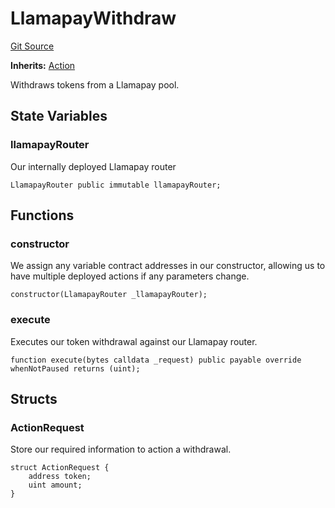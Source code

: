 # LlamapayWithdraw
[Git Source](https://github.com/FloorDAO/floor-v2/blob/c8169a0594ad07a37d169672a50f4155c41be809/src/contracts/actions/llamapay/Withdraw.sol)

**Inherits:**
[Action](/src/contracts/actions/Action.sol/contract.Action.md)

Withdraws tokens from a Llamapay pool.


## State Variables
### llamapayRouter
Our internally deployed Llamapay router


```solidity
LlamapayRouter public immutable llamapayRouter;
```


## Functions
### constructor

We assign any variable contract addresses in our constructor, allowing us
to have multiple deployed actions if any parameters change.


```solidity
constructor(LlamapayRouter _llamapayRouter);
```

### execute

Executes our token withdrawal against our Llamapay router.


```solidity
function execute(bytes calldata _request) public payable override whenNotPaused returns (uint);
```

## Structs
### ActionRequest
Store our required information to action a withdrawal.


```solidity
struct ActionRequest {
    address token;
    uint amount;
}
```

